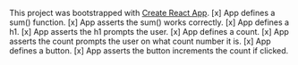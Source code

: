 This project was bootstrapped with [Create React App](https://github.com/facebook/create-react-app).
[x] App defines a sum() function.
[x] App asserts the sum() works correctly.
[x] App defines a h1.
[x] App asserts the h1 prompts the user.
[x] App defines a count.
[x] App asserts the count prompts the user on what count number it is.
[x] App defines a button.
[x] App asserts the button increments the count if clicked.